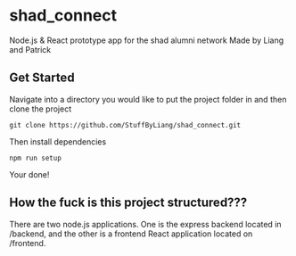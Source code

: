
# shad_connect
Node.js &amp; React prototype app for the shad alumni network
Made by Liang and Patrick

## Get Started
Navigate into a directory you would like to put the project folder in and then clone the project

    git clone https://github.com/StuffByLiang/shad_connect.git

Then install dependencies

    npm run setup

Your done!

## How the fuck is this project structured???
There are two node.js applications. One is the express backend located in /backend, and the other is a frontend React application located on /frontend.
